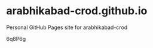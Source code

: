 # arabhikabad-crod.github.io
Personal GitHub Pages site for arabhikabad-crod

































6q8P6g
